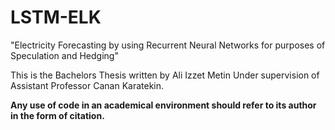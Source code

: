 # LSTM-ELK <br>
"Electricity Forecasting by using Recurrent Neural Networks for purposes of Speculation and Hedging" <br>

This is the Bachelors Thesis written by Ali Izzet Metin Under supervision of Assistant Professor Canan Karatekin. <br>

**Any use of code in an academical environment should refer to its author in the form of citation.** <br> 

